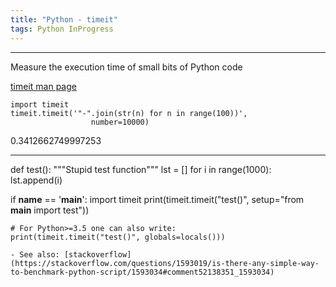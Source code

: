 ```yaml
---
title: "Python - timeit"
tags: Python InProgress
---
```



<hr>
Measure the execution time of small bits of Python code

[timeit man page](https://docs.python.org/3.9/library/timeit.html)


```
import timeit
timeit.timeit('"-".join(str(n) for n in range(100))',
                  number=10000)
```
0.3412662749997253

---

def test():
    """Stupid test function"""
    lst = []
    for i in range(1000):
        lst.append(i)

if __name__ == '__main__':
    import timeit
    print(timeit.timeit("test()", setup="from __main__ import test"))

    # For Python>=3.5 one can also write:
    print(timeit.timeit("test()", globals=locals()))

    - See also: [stackoverflow](https://stackoverflow.com/questions/1593019/is-there-any-simple-way-to-benchmark-python-script/1593034#comment52138351_1593034)